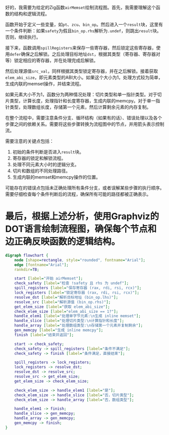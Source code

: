好的，我需要为给定的Zig函数`airMemset`绘制流程图。首先，我需要理解这个函数的结构和逻辑流程。

函数开始于定义一些变量，如`pt`、`zcu`、`bin_op`。然后进入一个`result`块，这里有一个条件判断：如果`safety`为假且`bin_op.rhs`解析为`.undef`，则跳出`result`块。否则，继续执行。

接下来，函数调用`spillRegisters`来保存一些寄存器，然后锁定这些寄存器，使用`defer`确保之后解锁。之后处理目标地址`dst`，根据其类型（寄存器、寄存器对等）锁定相应的寄存器，并在处理完成后解锁。

然后处理源值`src_val`，同样根据其类型锁定寄存器，并在之后解锁。接着获取`elem_abi_size`，即元素类型的ABI大小。如果这个大小为1，处理方式较为简单，生成内联的memset操作，并结束流程。

如果元素大小不为1，函数分为两种情况处理：切片类型和单一指针类型。对于切片类型，计算长度，处理指针和长度寄存器，生成内联的memcpy。对于单一指针类型，处理数组长度，存储第一个元素，然后计算剩余元素的内存复制。

在整个流程中，需要注意条件分支、循环结构（如果有的话）、错误处理以及各个步骤之间的依赖关系。需要将这些步骤转换为流程图中的节点，并用箭头表示控制流。

需要注意的关键点包括：
1. 初始的条件判断是否进入`result`块。
2. 寄存器的锁定和解锁流程。
3. 处理不同元素大小时的逻辑分支。
4. 切片和数组的不同处理路径。
5. 生成内联的memset和memcpy操作的位置。

可能存在的错误点包括未正确处理所有条件分支，或者误解某些步骤的执行顺序。需要仔细检查每个条件判断后的流程，确保所有可能的路径都被正确表示。

最后，根据上述分析，使用Graphviz的DOT语言绘制流程图，确保每个节点和边正确反映函数的逻辑结构。
================================================
```dot
digraph flowchart {
    node [shape=rectangle, style="rounded", fontname="Arial"];
    edge [fontname="Arial"];
    rankdir=TB;

    start [label="开始 airMemset"];
    check_safety [label="检查 !safety 且 rhs 为 undef"];
    spill_registers [label="保存寄存器 (rax, rdi, rsi, rcx)"];
    lock_registers [label="锁定寄存器 (rax, rdi, rsi, rcx)"];
    resolve_dst [label="解析目标地址 (bin_op.lhs)"];
    resolve_src [label="解析源值 (bin_op.rhs)"];
    get_elem_size [label="获取 elem_abi_size"];
    check_elem_size [label="elem_abi_size == 1?"];
    handle_elem1 [label="处理单字节元素:\n生成 inline memset"];
    handle_slice [label="处理切片类型:\n计算指针和长度"];
    handle_array [label="处理数组类型:\n存储第一个元素并复制剩余"];
    gen_memcpy [label="生成 inline memcpy"];
    finish [label="结束并返回"];

    start -> check_safety;
    check_safety -> spill_registers [label="条件不满足"];
    check_safety -> finish [label="条件满足，直接结束"];

    spill_registers -> lock_registers;
    lock_registers -> resolve_dst;
    resolve_dst -> resolve_src;
    resolve_src -> get_elem_size;
    get_elem_size -> check_elem_size;

    check_elem_size -> handle_elem1 [label="是"];
    check_elem_size -> handle_slice [label="否，切片类型"];
    check_elem_size -> handle_array [label="否，数组类型"];

    handle_elem1 -> finish;
    handle_slice -> gen_memcpy;
    handle_array -> gen_memcpy;
    gen_memcpy -> finish;
}
```